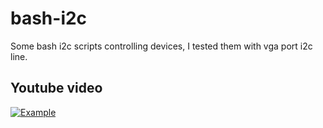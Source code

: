 # bash-i2c
Some bash i2c scripts controlling devices, I tested them with vga port i2c line.

## Youtube video

[![Example](https://i.ytimg.com/vi/QNusW8ujRdU/hqdefault.jpg?sqp=-oaymwEZCPYBEIoBSFXyq4qpAwsIARUAAIhCGAFwAQ==&rs=AOn4CLCN36D5gn2sMG75yN7BEBQK0mgR9w.jpg)](https://youtu.be/QNusW8ujRdU "WathLed Video")
